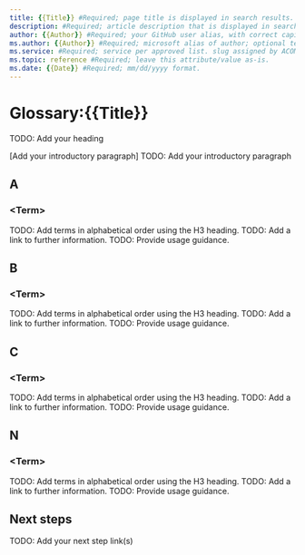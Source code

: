 ```yaml
---
title: {{Title}} #Required; page title is displayed in search results. Include the brand.
description: #Required; article description that is displayed in search results. 
author: {{Author}} #Required; your GitHub user alias, with correct capitalization.
ms.author: {{Author}} #Required; microsoft alias of author; optional team alias.
ms.service: #Required; service per approved list. slug assigned by ACOM.
ms.topic: reference #Required; leave this attribute/value as-is.
ms.date: {{Date}} #Required; mm/dd/yyyy format.
---
```


<!--
Remove all the comments in this template before you sign-off or merge to the 
main branch.

This template provides the basic structure of a glossary article pattern.
See the [Glossary pattern](article-glossary.md) in the pattern library.

-->

<!-- 1. H1 -----------------------------------------------------------------------------

Required:  Use `Glossary: <product>` as the H1 and article title.
-->

# Glossary:{{Title}}
TODO: Add your heading

<!-- 2. Introductory paragraph ----------------------------------------------------------

Required: 
Begin the glossary with an introduction – include SEO keywords.
-->

[Add your introductory paragraph]
TODO: Add your introductory paragraph

<!-- 3. Section H2s ------------------------------------------------------------------------------

Required: Make the H2s letters in alphabetical order and use H3s for the terms.

Keep them short and format consistently to optimize readability. There are three elements:

  * What the term is.
  * What the term does.
  * Example if helpful.
  
  You can optionally add a link to further information.

* Provide usage guidance -- Adding this guidance is optional although some feedback from 
social media suggests users like these details:

  * Capitalization.
  * First use vs. subsequent uses.
  * Approved and unapproved acronyms and abbreviations.

-->


## A

### \<Term\>
TODO: Add terms in alphabetical order using the H3 heading.
TODO: Add a link to further information.
TODO: Provide usage guidance.

## B

### \<Term\>
TODO: Add terms in alphabetical order using the H3 heading.
TODO: Add a link to further information.
TODO: Provide usage guidance.

## C

### \<Term\>
TODO: Add terms in alphabetical order using the H3 heading.
TODO: Add a link to further information.
TODO: Provide usage guidance.

## N

### \<Term\>
TODO: Add terms in alphabetical order using the H3 heading.
TODO: Add a link to further information.
TODO: Provide usage guidance.

<!-- 4. Next steps ------------------------------------------------------------------------

Required: Provide at least one next step and no more than three. Include some context so the 
customer can determine why they would click the link.
Add a context sentence for the following links.
-->

## Next steps
TODO: Add your next step link(s)

<!--
Remove all the comments in this template before you sign-off or merge to the main branch.
-->